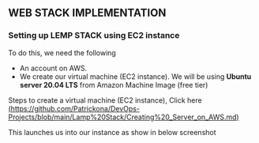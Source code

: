 ## WEB STACK IMPLEMENTATION ##
### Setting up LEMP STACK using EC2 instance ###
To do this, we need the following 
- An account on AWS.
- We create our virtual machine (EC2 instance). We will be using **Ubuntu server 20.04 LTS** from Amazon Machine Image (free tier)

Steps to create a virtual machine (EC2 instance), Click here [(https://github.com/Patrickona/DevOps-Projects/blob/main/Lamp%20Stack/Creating%20_Server_on_AWS.md)](./Creating_Server_on_AWS)

This launches us into our instance as show in below screenshot
